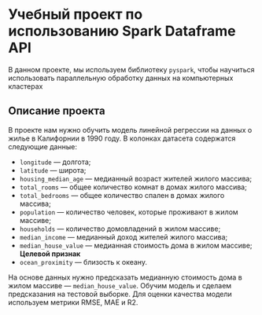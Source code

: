 # Учебный проект по использованию Spark Dataframe API

В данном проекте, мы используем библиотеку `pyspark`, чтобы научиться использовать параллельную обработку данных на
компьютерных кластерах

## Описание проекта

В проекте нам нужно обучить модель линейной регрессии на данных о жилье в Калифорнии в 1990 году.
В колонках датасета содержатся следующие данные:

- `longitude` — долгота;
- `latitude` — широта;
- `housing_median_age` — медианный возраст жителей жилого массива;
- `total_rooms` — общее количество комнат в домах жилого массива;
- `total_bedrooms` — общее количество спален в домах жилого массива;
- `population` — количество человек, которые проживают в жилом массиве;
- `households` — количество домовладений в жилом массиве;
- `median_income` — медианный доход жителей жилого массива;
- `median_house_value` — медианная стоимость дома в жилом массиве; **Целевой признак**
- `ocean_proximity` — близость к океану.

На основе данных нужно предсказать медианную стоимость дома в жилом массиве — `median_house_value`. Обучим модель и
сделаем предсказания на тестовой выборке. Для оценки качества модели используем метрики RMSE, MAE и R2.